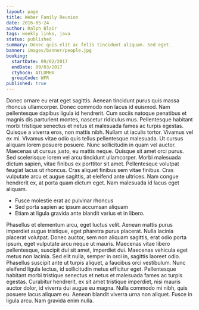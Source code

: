 ```yaml
---
layout: page
title: Weber Family Reunion
date: 2016-05-24
author: Ralph Blair
tags: weekly links, java
status: published
summary: Donec quis elit ac felis tincidunt aliquam. Sed eget.
banner: images/banner/people.jpg
booking:
  startDate: 09/02/2017
  endDate: 09/03/2017
  ctyhocn: ATLDMHX
  groupCode: WFR
published: true
---
```

Donec ornare eu erat eget sagittis. Aenean tincidunt purus quis massa rhoncus ullamcorper. Donec commodo non lacus id euismod. Nam pellentesque dapibus ligula id hendrerit. Cum sociis natoque penatibus et magnis dis parturient montes, nascetur ridiculus mus. Pellentesque habitant morbi tristique senectus et netus et malesuada fames ac turpis egestas. Quisque a viverra eros, non mattis nibh. Nullam ut iaculis tortor. Vivamus vel ex mi. Vivamus vitae odio quis tellus pellentesque malesuada. Ut cursus aliquam lorem posuere posuere. Nunc sollicitudin in quam vel auctor.
Maecenas ut cursus justo, eu mattis neque. Quisque sit amet orci purus. Sed scelerisque lorem vel arcu tincidunt ullamcorper. Morbi malesuada dictum sapien, vitae finibus ex porttitor sit amet. Pellentesque volutpat feugiat lacus ut rhoncus. Cras aliquet finibus sem vitae finibus. Cras vulputate arcu et augue sagittis, at eleifend ante ultrices. Nam congue hendrerit ex, at porta quam dictum eget. Nam malesuada id lacus eget aliquam.

* Fusce molestie erat ac pulvinar rhoncus
* Sed porta sapien ac ipsum accumsan aliquam
* Etiam at ligula gravida ante blandit varius et in libero.

Phasellus et elementum arcu, eget luctus velit. Aenean mattis purus imperdiet augue tristique, eget pharetra purus placerat. Nulla lacinia placerat volutpat. Donec auctor, sem non aliquam sagittis, erat odio porta ipsum, eget vulputate arcu neque ut mauris. Maecenas vitae libero pellentesque, suscipit dui sit amet, imperdiet dui. Maecenas vehicula eget metus non lacinia. Sed elit nulla, semper in orci in, sagittis laoreet odio. Phasellus suscipit ante ut turpis aliquet, a faucibus orci vestibulum. Nunc eleifend ligula lectus, id sollicitudin metus efficitur eget. Pellentesque habitant morbi tristique senectus et netus et malesuada fames ac turpis egestas. Curabitur hendrerit, ex sit amet tristique imperdiet, nisi mauris auctor dolor, id viverra dui augue eu magna. Nulla commodo mi nibh, quis posuere lacus aliquam eu. Aenean blandit viverra urna non aliquet. Fusce in ligula arcu. Nam gravida enim nulla.
